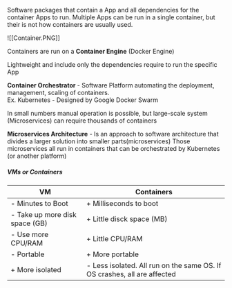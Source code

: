 
Software packages that contain a App and all dependencies for the container Apps to run.  Multiple Apps can be run in a single container, but their is not how containers are usually used.  

![[Container.PNG]]

Containers are run on a **Container Engine** (Docker Engine)

Lightweight and include only the dependencies require to run the specific App

**Container Orchestrator** - Software Platform automating the deployment, management, scaling of containers.  
	Ex. Kubernetes - Designed by Google
		Docker Swarm

In small numbers manual operation is possible, but large-scale system (Microservices) can require thousands of containers

**Microservices Architecture** - Is an approach to software architecture that divides a larger solution into smaller parts(microservices) Those microservices all run in containers that can be orchestrated by Kubernetes (or another platform)

##### VMs or Containers


| VM                             | Containers                                                                 |
| ------------------------------ | -------------------------------------------------------------------------- |
| - Minutes to Boot              | + Milliseconds to boot                                                     |
| - Take up more disk space (GB) | + Little disck space (MB)                                                  |
| - Use more CPU/RAM             | + Little CPU/RAM                                                           |
| - Portable                     | + More portable                                                            |
| + More isolated                | - Less isolated.  All run on the same OS.  If OS crashes, all are affected |

